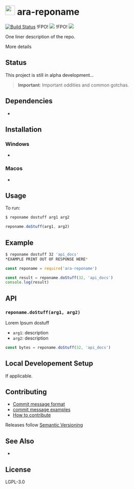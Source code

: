 <img src="https://github.com/AraBlocks/docs/blob/master/ara.png" width="30" height="30" /> ara-reponame
========

[![Build Status](https://travis-ci.com/AraBlocks/docs.svg?token=6WjTyCg41y8MBmCzro5x&branch=master)](https://travis-ci.com/AraBlocks/docs)
!FPO! ![](https://img.shields.io/npm/v/gh-badges.svg) 
!FPO! ![](https://img.shields.io/github/release/qubyte/rubidium.svg)

One liner description of the repo.

More details

## Status
This project is still in alpha development...

> **Important**: Important oddities and common gotchas.

## Dependencies
- 

## Installation
### Windows
- 

### Macos
- 

## Usage
To run:
```sh
$ reponame dostuff arg1 arg2
```
```js
reponame.doStuff(arg1, arg2)
```

## Example
```sh
$ reponame dostuff 32 'api_docs'
*EXAMPLE PRINT OUT OF RESPONSE HERE*
```

```js
const reponame = require('ara-reponame')

const result = reponame.doStuff(32, 'api_docs')
console.log(result)
```

## API
### `reponame.doStuff(arg1, arg2)`

Lorem Ipsum dostuff
- `arg1`: description
- `arg2`: description

```js
const bytes = reponame.doStuff(32, 'api_docs')
```

## Local Developement Setup
If applicable.

## Contributing
- [Commit message format](/.github/COMMIT_FORMAT.md)
- [commit message examples](/.github/COMMIT_FORMAT_EXAMPLES.md)
- [How to contribute](/.github/CONTRIBUTING.md)

Releases follow [Semantic Versioning](https://semver.org/)

## See Also
- 

## License
LGPL-3.0
